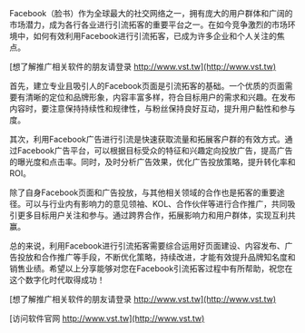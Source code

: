 Facebook（脸书）作为全球最大的社交网络之一，拥有庞大的用户群体和广阔的市场潜力，成为各行各业进行引流拓客的重要平台之一。在如今竞争激烈的市场环境中，如何有效利用Facebook进行引流拓客，已成为许多企业和个人关注的焦点。

[想了解推广相关软件的朋友请登录 http://www.vst.tw](http://www.vst.tw)

首先，建立专业且吸引人的Facebook页面是引流拓客的基础。一个优质的页面需要有清晰的定位和品牌形象，内容丰富多样，符合目标用户的需求和兴趣。在发布内容时，要注意保持持续性和规律性，与粉丝保持良好互动，提升用户黏性和参与度。

其次，利用Facebook广告进行引流是快速获取流量和拓展客户群的有效方式。通过Facebook广告平台，可以根据目标受众的特征和兴趣定向投放广告，提高广告的曝光度和点击率。同时，及时分析广告效果，优化广告投放策略，提升转化率和ROI。

除了自身Facebook页面和广告投放，与其他相关领域的合作也是拓客的重要途径。可以与行业内有影响力的意见领袖、KOL、合作伙伴等进行合作推广，共同吸引更多目标用户关注和参与。通过跨界合作，拓展影响力和用户群体，实现互利共赢。

总的来说，利用Facebook进行引流拓客需要综合运用好页面建设、内容发布、广告投放和合作推广等手段，不断优化策略，持续改进，才能有效提升品牌知名度和销售业绩。希望以上分享能够对您在Facebook引流拓客过程中有所帮助，祝您在这个数字化时代取得成功！

[想了解推广相关软件的朋友请登录 http://www.vst.tw](http://www.vst.tw)


[访问软件官网 http://www.vst.tw](http://www.vst.tw)
